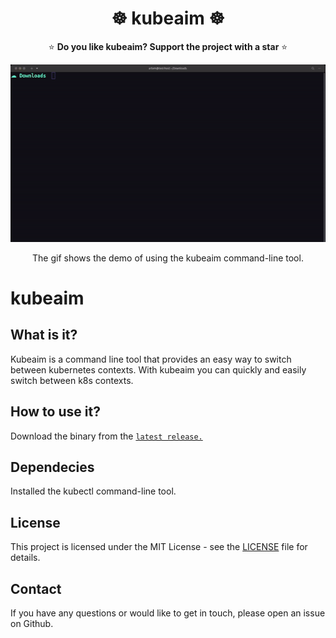 <h1 align="center">☸️ kubeaim ☸️</h1>
<p align="center">
⭐️ <strong>Do you like kubeaim? Support the project with a star</strong> ⭐️
</p>
<p align="center">
    <img src='https://github.com/achelak/kubeaim/blob/main/img/kubeaim_demo.gif'>
    <p align="center">
        The gif shows the demo of using the kubeaim command-line tool.
    </p>
</p>

# kubeaim
## What is it?

Kubeaim is a command line tool that provides an easy way to switch between kubernetes contexts. With kubeaim you can quickly and easily switch between k8s contexts.

## How to use it?

Download the binary from the [`latest release.`](https://github.com/achelak/kubeaim/releases)

## Dependecies
Installed the kubectl command-line tool. 

## License

This project is licensed under the MIT License - see the [LICENSE](LICENSE) file for details.

## Contact

If you have any questions or would like to get in touch, please open an issue on Github.
